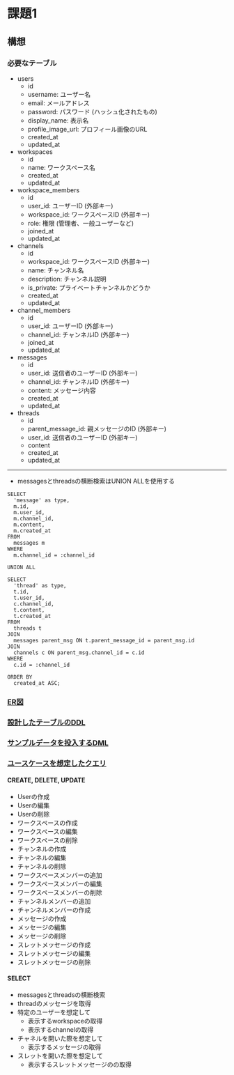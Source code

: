 # 課題1
## 構想
### 必要なテーブル
- users
    - id
    - username: ユーザー名
    - email: メールアドレス
    - password: パスワード (ハッシュ化されたもの)
    - display_name: 表示名
    - profile_image_url: プロフィール画像のURL
    - created_at
    - updated_at
- workspaces
    - id
    - name: ワークスペース名
    - created_at
    - updated_at
- workspace_members
    - id
    - user_id: ユーザーID (外部キー)
    - workspace_id: ワークスペースID (外部キー)
    - role: 権限 (管理者、一般ユーザーなど)
    - joined_at
    - updated_at
- channels
    - id
    - workspace_id: ワークスペースID (外部キー)
    - name: チャンネル名
    - description: チャンネル説明
    - is_private: プライベートチャンネルかどうか
    - created_at
    - updated_at
- channel_members
    - id
    - user_id: ユーザーID (外部キー)
    - channel_id: チャンネルID (外部キー)
    - joined_at
    - updated_at
- messages
    - id
    - user_id: 送信者のユーザーID (外部キー)
    - channel_id: チャンネルID (外部キー)
    - content: メッセージ内容
    - created_at
    - updated_at
- threads
    - id
    - parent_message_id: 親メッセージのID (外部キー)
    - user_id: 送信者のユーザーID (外部キー)
    - content
    - created_at
    - updated_at
---
- messagesとthreadsの横断検索はUNION ALLを使用する
```
SELECT
  'message' as type,
  m.id,
  m.user_id,
  m.channel_id,
  m.content,
  m.created_at
FROM
  messages m
WHERE
  m.channel_id = :channel_id

UNION ALL

SELECT
  'thread' as type,
  t.id,
  t.user_id,
  c.channel_id,
  t.content,
  t.created_at
FROM
  threads t
JOIN
  messages parent_msg ON t.parent_message_id = parent_msg.id
JOIN
  channels c ON parent_msg.channel_id = c.id
WHERE
  c.id = :channel_id

ORDER BY
  created_at ASC;
```
### [ER図](./ER%E5%9B%B3.wsd)
### [設計したテーブルのDDL](./DDL.sql)
### [サンプルデータを投入するDML](./DML_sample_data.sql)
### [ユースケースを想定したクエリ](./DML_use_case.sql)
#### CREATE, DELETE, UPDATE
- Userの作成
- Userの編集
- Userの削除
- ワークスペースの作成
- ワークスペースの編集
- ワークスペースの削除
- チャンネルの作成
- チャンネルの編集
- チャンネルの削除
- ワークスペースメンバーの追加
- ワークスペースメンバーの編集
- ワークスペースメンバーの削除
- チャンネルメンバーの追加
- チャンネルメンバーの作成
- メッセージの作成
- メッセージの編集
- メッセージの削除
- スレットメッセージの作成
- スレットメッセージの編集
- スレットメッセージの削除

#### SELECT
- messagesとthreadsの横断検索
- threadのメッセージを取得
- 特定のユーザーを想定して
  - 表示するworkspaceの取得
  - 表示するchannelの取得
- チャネルを開いた際を想定して
  - 表示するメッセージの取得
- スレットを開いた際を想定して
  - 表示するスレットメッセージのの取得
